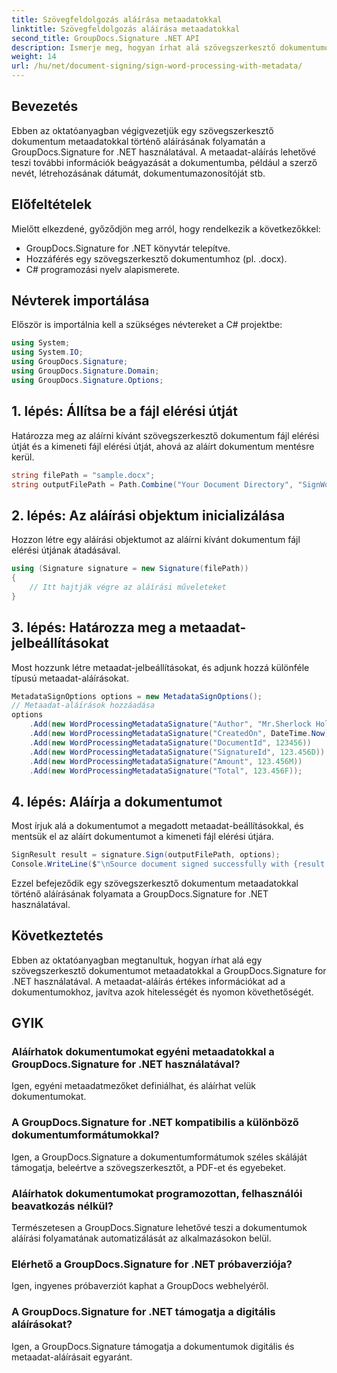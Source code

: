 ```yaml
---
title: Szövegfeldolgozás aláírása metaadatokkal
linktitle: Szövegfeldolgozás aláírása metaadatokkal
second_title: GroupDocs.Signature .NET API
description: Ismerje meg, hogyan írhat alá szövegszerkesztő dokumentumokat metaadatokkal a GroupDocs.Signature for .NET segítségével. A dokumentumok hitelességének és nyomon követhetőségének javítása.
weight: 14
url: /hu/net/document-signing/sign-word-processing-with-metadata/
---
```

## Bevezetés
Ebben az oktatóanyagban végigvezetjük egy szövegszerkesztő dokumentum metaadatokkal történő aláírásának folyamatán a GroupDocs.Signature for .NET használatával. A metaadat-aláírás lehetővé teszi további információk beágyazását a dokumentumba, például a szerző nevét, létrehozásának dátumát, dokumentumazonosítóját stb.
## Előfeltételek
Mielőtt elkezdené, győződjön meg arról, hogy rendelkezik a következőkkel:
- GroupDocs.Signature for .NET könyvtár telepítve.
- Hozzáférés egy szövegszerkesztő dokumentumhoz (pl. .docx).
- C# programozási nyelv alapismerete.

## Névterek importálása
Először is importálnia kell a szükséges névtereket a C# projektbe:
```csharp
using System;
using System.IO;
using GroupDocs.Signature;
using GroupDocs.Signature.Domain;
using GroupDocs.Signature.Options;
```
## 1. lépés: Állítsa be a fájl elérési útját
Határozza meg az aláírni kívánt szövegszerkesztő dokumentum fájl elérési útját és a kimeneti fájl elérési útját, ahová az aláírt dokumentum mentésre kerül.
```csharp
string filePath = "sample.docx";
string outputFilePath = Path.Combine("Your Document Directory", "SignWordProcessingWithMetadata", "SignedWithMetadata.docx");
```
## 2. lépés: Az aláírási objektum inicializálása
Hozzon létre egy aláírási objektumot az aláírni kívánt dokumentum fájl elérési útjának átadásával.
```csharp
using (Signature signature = new Signature(filePath))
{
    // Itt hajtják végre az aláírási műveleteket
}
```
## 3. lépés: Határozza meg a metaadat-jelbeállításokat
Most hozzunk létre metaadat-jelbeállításokat, és adjunk hozzá különféle típusú metaadat-aláírásokat.
```csharp
MetadataSignOptions options = new MetadataSignOptions();
// Metaadat-aláírások hozzáadása
options
    .Add(new WordProcessingMetadataSignature("Author", "Mr.Sherlock Holmes")) // Karakterlánc értéke
    .Add(new WordProcessingMetadataSignature("CreatedOn", DateTime.Now))      // DateTime értékek
    .Add(new WordProcessingMetadataSignature("DocumentId", 123456))           // Egész érték
    .Add(new WordProcessingMetadataSignature("SignatureId", 123.456D))        // Dupla érték
    .Add(new WordProcessingMetadataSignature("Amount", 123.456M))             // Tizedes érték
    .Add(new WordProcessingMetadataSignature("Total", 123.456F));             // Lebegő érték
```
## 4. lépés: Aláírja a dokumentumot
Most írjuk alá a dokumentumot a megadott metaadat-beállításokkal, és mentsük el az aláírt dokumentumot a kimeneti fájl elérési útjára.
```csharp
SignResult result = signature.Sign(outputFilePath, options);
Console.WriteLine($"\nSource document signed successfully with {result.Succeeded.Count} signature(s).\nFile saved at {outputFilePath}.");
```
Ezzel befejeződik egy szövegszerkesztő dokumentum metaadatokkal történő aláírásának folyamata a GroupDocs.Signature for .NET használatával.

## Következtetés
Ebben az oktatóanyagban megtanultuk, hogyan írhat alá egy szövegszerkesztő dokumentumot metaadatokkal a GroupDocs.Signature for .NET használatával. A metaadat-aláírás értékes információkat ad a dokumentumokhoz, javítva azok hitelességét és nyomon követhetőségét.
## GYIK
### Aláírhatok dokumentumokat egyéni metaadatokkal a GroupDocs.Signature for .NET használatával?
Igen, egyéni metaadatmezőket definiálhat, és aláírhat velük dokumentumokat.
### A GroupDocs.Signature for .NET kompatibilis a különböző dokumentumformátumokkal?
Igen, a GroupDocs.Signature a dokumentumformátumok széles skáláját támogatja, beleértve a szövegszerkesztőt, a PDF-et és egyebeket.
### Aláírhatok dokumentumokat programozottan, felhasználói beavatkozás nélkül?
Természetesen a GroupDocs.Signature lehetővé teszi a dokumentumok aláírási folyamatának automatizálását az alkalmazásokon belül.
### Elérhető a GroupDocs.Signature for .NET próbaverziója?
Igen, ingyenes próbaverziót kaphat a GroupDocs webhelyéről.
### A GroupDocs.Signature for .NET támogatja a digitális aláírásokat?
Igen, a GroupDocs.Signature támogatja a dokumentumok digitális és metaadat-aláírásait egyaránt.